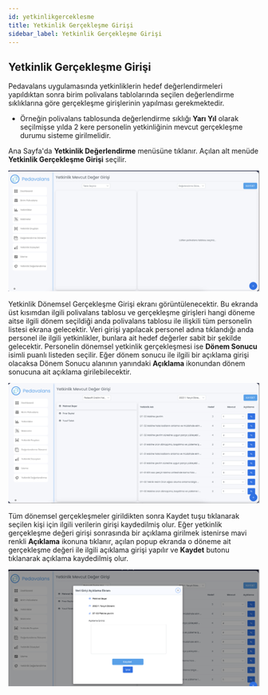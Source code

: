 ```yaml
---
id: yetkinlikgerceklesme
title: Yetkinlik Gerçekleşme Girişi
sidebar_label: Yetkinlik Gerçekleşme Girişi
---
```

## Yetkinlik Gerçekleşme Girişi

Pedavalans uygulamasında yetkinliklerin hedef değerlendirmeleri yapıldıktan sonra birim polivalans tablolarında seçilen değerlendirme sıklıklarına göre gerçekleşme
girişlerinin yapılması gerekmektedir.

- Örneğin polivalans tablosunda değerlendirme sıklığı **Yarı Yıl** olarak seçilmişse yılda 2 kere personelin yetkinliğinin mevcut gerçekleşme durumu sisteme girilmelidir.

Ana Sayfa'da **Yetkinlik Değerlendirme** menüsüne tıklanır. Açılan alt menüde **Yetkinlik Gerçekleşme Girişi** seçilir.

![Yetkinlik Gerçekleşme Girişi](../images/yetkinlikgerceklesme1.png)

Yetkinlik Dönemsel Gerçekleşme Girişi ekranı görüntülenecektir. Bu ekranda üst kısımdan ilgili polivalans tablosu ve gerçekleşme girişleri hangi döneme aitse ilgili dönem seçildiği anda polivalans tablosu ile ilişkili tüm personelin listesi ekrana gelecektir. Veri girişi yapılacak personel adına tıklandığı anda personel ile ilgili yetkinlikler, bunlara ait hedef değerler sabit bir şekilde gelecektir. Personelin dönemsel yetkinlik gerçekleşmesi ise **Dönem Sonucu** isimli puanlı listeden seçilir. Eğer dönem sonucu ile ilgili bir açıklama girişi olacaksa Dönem Sonucu alanının yanındaki **Açıklama** ikonundan dönem sonucuna ait açıklama girilebilecektir.

![Yetkinlik Gerçekleşme Girişi](../images/yetkinlikgerceklesme2.png)

Tüm dönemsel gerçekleşmeler girildikten sonra Kaydet tuşu tıklanarak seçilen kişi için ilgili verilerin girişi kaydedilmiş olur.
Eğer yetkinlik gerçekleşme değeri girişi sonrasında bir açıklama girilmek istenirse mavi renkli **Açıklama** ikonuna tıklanır, açılan popup ekranda o döneme ait gerçekleşme değeri ile ilgili açıklama girişi yapılır ve **Kaydet** butonu tıklanarak açıklama kaydedilmiş olur.

![Yetkinlik Gerçekleşme Girişi](../images/yetkinlikgerceklesme3.png)
